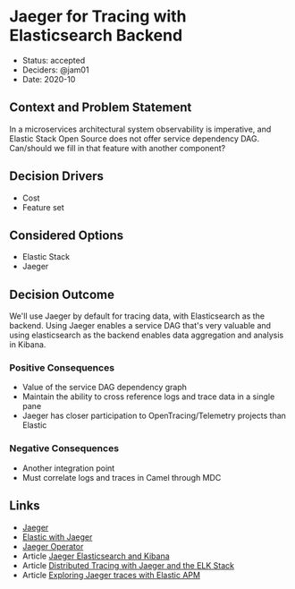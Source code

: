 # Jaeger for Tracing with Elasticsearch Backend

* Status: accepted
* Deciders: @jam01
* Date: 2020-10

## Context and Problem Statement

In a microservices architectural system observability is imperative, and Elastic Stack Open Source does not offer service dependency DAG. Can/should we fill in that feature with another component?

## Decision Drivers <!-- optional -->

* Cost
* Feature set

## Considered Options

* Elastic Stack
* Jaeger

## Decision Outcome

We'll use Jaeger by default for tracing data, with Elasticsearch as the backend. Using Jaeger enables a service DAG that's very valuable and using elasticsearch as the backend enables data aggregation and analysis in Kibana.

### Positive Consequences <!-- optional -->

* Value of the service DAG dependency graph
* Maintain the ability to cross reference logs and trace data in a single pane
* Jaeger has closer participation to OpenTracing/Telemetry projects than Elastic

### Negative Consequences <!-- optional -->

* Another integration point
* Must correlate logs and traces in Camel through MDC

## Links <!-- optional -->

* [Jaeger](https://www.jaegertracing.io/)
* [Elastic with Jaeger](https://www.elastic.co/guide/en/apm/server/7.10/jaeger-reference.html)
* [Jaeger Operator](https://www.jaegertracing.io/docs/1.20/operator/)
* Article [Jaeger Elasticsearch and Kibana](https://medium.com/jaegertracing/jaeger-elasticsearch-and-kibana-7ecb846137b6)
* Article [Distributed Tracing with Jaeger and the ELK Stack](https://logz.io/blog/jaeger-and-the-elk-stack/)
* Article [Exploring Jaeger traces with Elastic APM](https://www.elastic.co/blog/exploring-jaeger-traces-with-elastic-apm)
